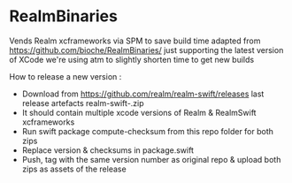 # RealmBinaries
Vends Realm xcframeworks via SPM to save build time
adapted from https://github.com/bioche/RealmBinaries/
just supporting the latest version of XCode we're using atm to slightly shorten time to get new builds

How to release a new version :
- Download from https://github.com/realm/realm-swift/releases last release artefacts realm-swift-<Realm version>.zip
- It should contain multiple xcode versions of Realm & RealmSwift xcframeworks
- Run swift package compute-checksum <path> from this repo folder for both zips
- Replace version & checksums in package.swift
- Push, tag with the same version number as original repo & upload both zips as assets of the release
